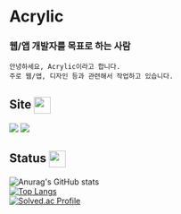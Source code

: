 <h1>Acrylic</h1>

### 웹/앱 개발자를 목표로 하는 사람 ###

~~~
안녕하세요, Acrylic이라고 합니다.
주로 웹/앱, 디자인 등과 관련해서 작업하고 있습니다.
~~~

<h2>Site <img src="https://res.cloudinary.com/anuraghazra/image/upload/v1594908242/logo_ccswme.svg" width="30px" height="30px" align="center" display="block" /></h2>

<a href="https://www.youtube.com/channel/UCbiXYg8AdGuUR-PLbSAVSTQ" target="_blank"><img src="https://img.shields.io/badge/Youtube-FF0000?style=flat-square&logo=Youtube&logoColor=white"/></a>
<a href="https://blog.naver.com/deterism" target="_blank"><img src="https://img.shields.io/badge/NAVER-00FF00?style=flat-square&logo=Naver&logoColor=white"/></a>

<div align = left>

</div>

<h2>Status <img src="https://res.cloudinary.com/anuraghazra/image/upload/v1594908242/logo_ccswme.svg" width="30px" height="30px" align="center" display="block" /></h2>

![Anurag's GitHub stats](https://github-readme-stats.vercel.app/api?username=chickenchi&hide=contribs,prs)
<br />
[![Top Langs](https://github-readme-stats.vercel.app/api/top-langs/?username=chickenchi&layout=compact&theme=radical)](https://github.com/chickenchi/github-readme-stats)
<br />
[![Solved.ac Profile](http://mazassumnida.wtf/api/v2/generate_badge?boj=Deterism)](https://solved.ac/Deterism/)
